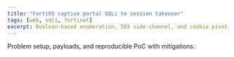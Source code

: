 ```yaml
---
title: "FortiOS captive portal SQLi to session takeover"
tags: [web, sqli, fortinet]
excerpt: Boolean-based enumeration, 503 side-channel, and cookie pivot.
---
```

Problem setup, payloads, and reproducible PoC with mitigations.
